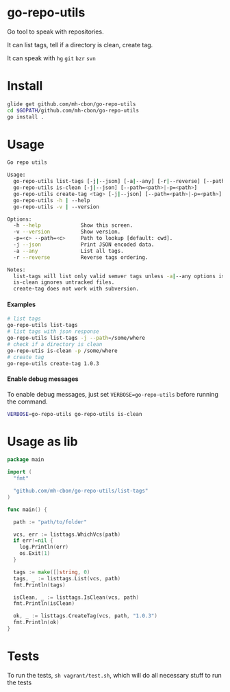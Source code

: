 # go-repo-utils

Go tool to speak with repositories.

It can list tags, tell if a directory is clean, create tag.

It can speak with `hg` `git` `bzr` `svn`

# Install

```sh
glide get github.com/mh-cbon/go-repo-utils
cd $GOPATH/github.com/mh-cbon/go-repo-utils
go install .
```

# Usage

```sh
Go repo utils

Usage:
  go-repo-utils list-tags [-j|--json] [-a|--any] [-r|--reverse] [--path=<path>|-p=<path>]
  go-repo-utils is-clean [-j|--json] [--path=<path>|-p=<path>]
  go-repo-utils create-tag <tag> [-j|--json] [--path=<path>|-p=<path>]
  go-repo-utils -h | --help
  go-repo-utils -v | --version

Options:
  -h --help             Show this screen.
  -v --version          Show version.
  -p=<c> --path=<c>     Path to lookup [default: cwd].
  -j --json             Print JSON encoded data.
  -a --any              List all tags.
  -r --reverse          Reverse tags ordering.

Notes:
  list-tags will list only valid semver tags unless -a|--any options is provided.
  is-clean ignores untracked files.
  create-tag does not work with subversion.
```

#### Examples

```sh
# list tags
go-repo-utils list-tags
# list tags with json response
go-repo-utils list-tags -j --path=/some/where
# check if a directory is clean
go-repo-utis is-clean -p /some/where
# create tag
go-repo-utils create-tag 1.0.3
```


#### Enable debug messages

To enable debug messages, just set `VERBOSE=go-repo-utils` before running the command.

```sh
VERBOSE=go-repo-utils go-repo-utils is-clean
```

# Usage as lib

```go
package main

import (
  "fmt"

  "github.com/mh-cbon/go-repo-utils/list-tags"
)

func main() {

  path := "path/to/folder"

  vcs, err := listtags.WhichVcs(path)
  if err!=nil {
    log.Println(err)
    os.Exit(1)
  }

  tags := make([]string, 0)
  tags, _ := listtags.List(vcs, path)
  fmt.Println(tags)

  isClean, _ := listtags.IsClean(vcs, path)
  fmt.Println(isClean)

  ok, _ := listtags.CreateTag(vcs, path, "1.0.3")
  fmt.Println(ok)
}

```

# Tests

To run the tests, `sh vagrant/test.sh`, which will do all necessary stuff to run the tests
